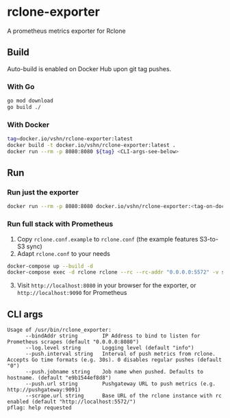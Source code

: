 # rclone-exporter

A prometheus metrics exporter for Rclone

## Build

Auto-build is enabled on Docker Hub upon git tag pushes.

### With Go

```bash
go mod download
go build ./
```

### With Docker

```bash
tag=docker.io/vshn/rclone-exporter:latest
docker build -t docker.io/vshn/rclone-exporter:latest .
docker run --rm -p 8080:8080 ${tag} <CLI-args-see-below>
```

## Run

### Run just the exporter

```bash
docker run --rm -p 8080:8080 docker.io/vshn/rclone-exporter:<tag-on-docker-hub> <CLI-args-see-below>
```

### Run full stack with Prometheus

1. Copy `rclone.conf.example` to `rclone.conf` (the example features S3-to-S3 sync)
2. Adapt `rclone.conf` to your needs

```bash
docker-compose up --build -d
docker-compose exec -d rclone rclone --rc --rc-addr "0.0.0.0:5572" -v sync source:bucket target:bucket
```

3. Visit `http://localhost:8080` in your browser for the exporter, or `http://localhost:9090` for Prometheus

## CLI args

```console
Usage of /usr/bin/rclone_exporter:
      --bindAddr string        IP Address to bind to listen for Prometheus scrapes (default "0.0.0.0:8080")
      --log.level string       Logging level (default "info")
      --push.interval string   Interval of push metrics from rclone. Accepts Go time formats (e.g. 30s). 0 disables regular pushes (default "0")
      --push.jobname string    Job name when pushed. Defaults to hostname. (default "e9b1544ef8d8")
      --push.url string        Pushgateway URL to push metrics (e.g. http://pushgateway:9091)
      --scrape.url string      Base URL of the rclone instance with rc enabled (default "http://localhost:5572/")
pflag: help requested
```
